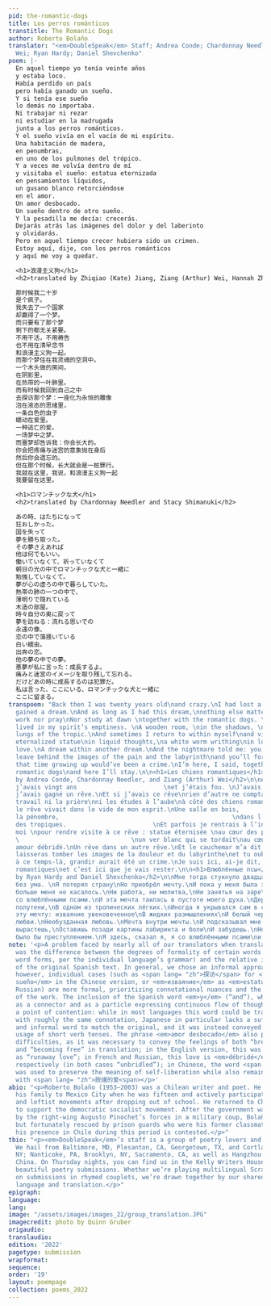 ```yaml
---
pid: the-romantic-dogs
title: Los perros románticos
transtitle: The Romantic Dogs
author: Roberto Bolaño
translator: "<em>DoubleSpeak</em> Staff; Andrea Conde; Chardonnay Needler; Ziang (Arthur)
  Wei; Ryan Hardy; Daniel Shevchenko"
poem: |-
  En aquel tiempo yo tenía veinte años
  y estaba loco.
  Había perdido un país
  pero había ganado un sueño.
  Y si tenía ese sueño
  lo demás no importaba.
  Ni trabajar ni rezar
  ni estudiar en la madrugada
  junto a los perros románticos.
  Y el sueño vivía en el vacío de mi espíritu.
  Una habitación de madera,
  en penumbras,
  en uno de los pulmones del trópico.
  Y a veces me volvía dentro de mí
  y visitaba el sueño: estatua eternizada
  en pensamientos líquidos,
  un gusano blanco retorciéndose
  en el amor.
  Un amor desbocado.
  Un sueño dentro de otro sueño.
  Y la pesadilla me decía: crecerás.
  Dejarás atrás las imágenes del dolor y del laberinto
  y olvidarás.
  Pero en aquel tiempo crecer hubiera sido un crimen.
  Estoy aquí, dije, con los perros románticos
  y aquí me voy a quedar.

  <h1>浪漫主义狗</h1>
  <h2>translated by Zhiqiao (Kate) Jiang, Ziang (Arthur) Wei, Hannah Zhao, Chardonnay Needler, and Stacy Shimanuki</h2>

  那时候我二十岁
  是个疯子。
  我失去了一个国家
  却赢得了一个梦。
  而只要有了那个梦
  剩下的都无关紧要。
  不用干活，不用祷告
  也不用在清早念书
  和浪漫主义狗一起。
  而那个梦住在我灵魂的空洞中。
  一个木头做的房间，
  在阴影里，
  在热带的一叶肺里。
  而有时候我回到自己之中
  去探访那个梦：一座化为永恒的雕像
  泡在液态的思绪里，
  一条白色的虫子
  蠕动在爱里。
  一种逃亡的爱。
  一场梦中之梦。
  而噩梦却告诉我：你会长大的。
  你会把疼痛与迷宫的意象抛在身后
  然后你会遗忘的。
  但在那个时候，长大就会是一桩罪行。
  我就在这里，我说，和浪漫主义狗一起
  我要留在这里。

  <h1>ロマンチックな犬</h1>
  <h2>translated by Chardonnay Needler and Stacy Shimanuki</h2>

  あの時、はたちになって
  狂おしかった。
  国を失って
  夢を勝ち取った。
  その夢さえあれば
  他は何でもいい。
  働いていなくて、祈っていなくて
  朝日の光の中でロマンチックな犬と一緒に
  勉強していなくて。
  夢が心の虚ろの中で暮らしていた。
  熱帯の肺の一つの中で、
  薄明りで隠れている
  木造の部屋。
  時々自分の奥に戻って
  夢を訪ねる：流れる思いでの
  永遠の像、
  恋の中で藻掻いている
  白い蠕虫。
  出奔の恋。
  他の夢の中での夢。
  悪夢が私に言った：成長するよ。
  痛みと迷宮のイメージを取り残して忘れる。
  だけどあの時に成長するのは犯罪だ。
  私は言った、ここにいる、ロマンチックな犬と一緒に
  ここに留まる。
transpoem: "Back then I was twenty years old\nand crazy.\nI had lost a country\nbut
  gained a dream.\nAnd as long as I had this dream,\nnothing else mattered.\nNeither
  work nor pray\nNor study at dawn \ntogether with the romantic dogs. \nAnd the dream
  lived in my spirit’s emptiness. \nA wooden room, \nin the shadows, \nin one of the
  lungs of the tropic.\nAnd sometimes I return to within myself\nand visit the dream:
  eternalized statue\nin liquid thoughts,\na white worm writhing\nin love.\nA runaway
  love.\nA dream within another dream.\nAnd the nightmare told me: you’ll grow up.\nYou’ll
  leave behind the images of the pain and the labyrinth\nand you’ll forget.\nBut at
  that time growing up would’ve been a crime.\nI’m here, I said, together with the
  romantic dogs\nand here I’ll stay.\n\n<h1>Les chiens romantiques</h1>\n<h2>translated
  by Andrea Conde, Chardonnay Needler, and Ziang (Arthur) Wei</h2>\n\nÀ ce temps-là
  j’avais vingt ans                        \net j’étais fou. \nJ’avais perdu un pays\nmais
  j’avais gagné un rêve.\nEt si j’avais ce rêve\nrien d’autre ne comptait.\nNi le
  travail ni la prière\nni les études à l’aube\nà côté des chiens romantiques.\nEt
  le rêve vivait dans le vide de mon esprit.\nUne salle en bois,                                        \ndans
  la pénombre,                                                \ndans l’un des poumons
  des tropiques.                        \nEt parfois je rentrais à l’intérieur de
  moi \npour rendre visite à ce rêve : statue éternisée \nau cœur des pensées liquides,
  \                               \nun ver blanc qui se tordait\nau cœur de l’amour.\nUn
  amour débridé.\nUn rêve dans un autre rêve.\nEt le cauchemar m’a dit : tu grandiras.\nTu
  laisseras tomber les images de la douleur et du labyrinthe\net tu oublieras.\nMais
  à ce temps-là, grandir aurait été un crime.\nJe suis ici, ai-je dit, avec les chiens
  romantiques\net c’est ici que je vais rester.\n\n<h1>Влюблённые псы</h1>\n<h2>translated
  by Ryan Hardy and Daniel Shevchenko</h2>\n\nМне тогда стукнуло двадцать\nИ я был
  без ума. \nЯ потерял страну\nНо приобрёл мечту.\nИ пока у меня была эта мечта,\nНичто
  больше меня не касалось.\nНи работа, ни молитва,\nНи занятья на заре\nБок о бок
  со влюблёнными псами.\nИ эта мечта таилась в пустоте моего духа.\nДеревянная комната,\nВ
  полутени,\nВ одном из тропических лёгких.\nИногда я укрывался сам в себе\nИ посещал
  эту мечту: изваяние увековеченное\nВ жидких размышлениях\nИ белый червь, извивающийся\nОт
  любви.\nНеобузданная любовь.\nМечта внутри мечты.\nИ подсказывал мне кошмар: ты
  вырастешь,\nОставишь позади картины лабиринта и боли\nИ забудешь.\nНо вырасти тогда
  было бы преступлением.\nЯ здесь, сказал я, я со влюблёнными псами\nи здесь я и останусь.\n"
note: '<p>A problem faced by nearly all of our translators when translating the text
  was the difference between the degrees of formality of certain words (or even entire
  word forms, per the individual language’s grammar) and the relative informality
  of the original Spanish text. In general, we chose an informal approach to the translations;
  however, individual cases (such as <span lang= "zh">探访</span> for <em>visitaba el
  sueño</em> in the Chinese version, or <em>изваяние</em> as <em>estatua</em> in the
  Russian) are more formal, prioritizing connotational nuances and the overall melody
  of the work. The inclusion of the Spanish word <em>y</em> (“and”), which is used
  as a connector and as a particle expressing continuous flow of thought, was also
  a point of contention: while in most languages this word could be translated literally
  with roughly the same connotation, Japanese in particular lacks a sufficiently short
  and informal word to match the original, and it was instead conveyed through the
  usage of short verb tenses. The phrase <em>amor desbocado</em> also posed considerable
  difficulties, as it was necessary to convey the feelings of both “breaking away”
  and “becoming free” in translation; in the English version, this was translated
  as “runaway love”; in French and Russian, this love is <em>débridé</em> and <em>необузданная</em>,
  respectively (in both cases “unbridled”); in Chinese, the word <span lang= "zh">逃亡</span>
  was used to preserve the meaning of self-liberation while also remaining consonant
  with <span lang= "zh">脱缰的爱<span></p>'
abio: "<p>Roberto Bolaño (1953–2003) was a Chilean writer and poet. He moved with
  his family to Mexico City when he was fifteen and actively participated in journalism
  and leftist movements after dropping out of school. He returned to Chile in 1973
  to support the democratic socialist movement. After the government was overthrown
  by the right-wing Augusto Pinochet’s forces in a military coup, Bolaño was arrested
  but fortunately rescued by prison guards who were his former classmates. However,
  his presence in Chile during this period is contested.</p>"
tbio: "<p><em>DoubleSpeak</em>’s staff is a group of poetry lovers and language aficionados.
  We hail from Baltimore, MD, Plesanton, CA, Georgetown, TX, and Cortlandt Manor,
  NY; Nanticoke, PA, Brooklyn, NY, Sacramento, CA, as well as Hangzhou and Nanjing,
  China. On Thursday nights, you can find us in the Kelly Writers House reading through
  beautiful poetry submissions. Whether we’re playing multilingual Scramble or commenting
  on submissions in rhymed couplets, we’re drawn together by our shared passion for
  language and translation.</p>"
epigraph: 
language: 
lang: 
image: "/assets/images/images_22/group_translation.JPG"
imagecredit: photo by Quinn Gruber
origaudio: 
translaudio: 
edition: '2022'
pagetype: submission
wrapformat: 
sequence: 
order: '19'
layout: poempage
collection: poems_2022
---
```

